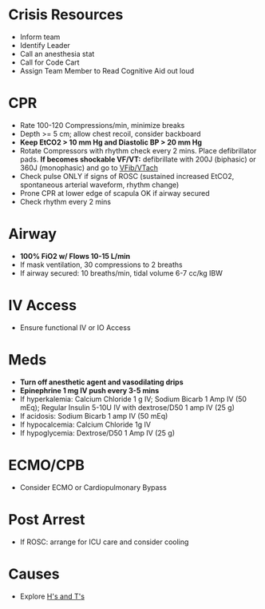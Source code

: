 # Crisis Resources
* Inform team
* Identify Leader
* Call an anesthesia stat
* Call for Code Cart
* Assign Team Member to Read Cognitive Aid out loud

# CPR
* Rate 100-120 Compressions/min, minimize breaks
* Depth >= 5 cm; allow chest recoil, consider backboard
* **Keep EtCO2 > 10 mm Hg and Diastolic BP > 20 mm Hg**
* Rotate Compressors with rhythm check every 2 mins. Place defibrillator pads. **If becomes shockable VF/VT:** defibrillate with 200J (biphasic) or 360J (monophasic) and go to [VFib/VTach](ACLS-VFVT)
* Check pulse ONLY if signs of ROSC (sustained increased EtCO2, spontaneous arterial waveform, rhythm change)
* Prone CPR at lower edge of scapula OK if airway secured
* Check rhythm every 2 mins

# Airway
* **100% FiO2 w/ Flows 10-15 L/min**
* If mask ventilation, 30 compressions to 2 breaths
* If airway secured: 10 breaths/min, tidal volume 6-7 cc/kg IBW

# IV Access
* Ensure functional IV or IO Access

# Meds
* **Turn off anesthetic agent and vasodilating drips**
* **Epinephrine 1 mg IV push every 3-5 mins**
* If hyperkalemia: Calcium Chloride 1 g IV; Sodium Bicarb 1 Amp IV (50 mEq); Regular Insulin 5-10U IV with dextrose/D50 1 amp IV (25 g)
* If acidosis: Sodium Bicarb 1 amp IV (50 mEq)
* If hypocalcemia: Calcium Chloride 1g IV
* If hypoglycemia: Dextrose/D50 1 Amp IV (25 g)

# ECMO/CPB
* Consider ECMO or Cardiopulmonary Bypass

# Post Arrest
* If ROSC: arrange for ICU care and consider cooling

# Causes
* Explore [H's and T's](HandTs)